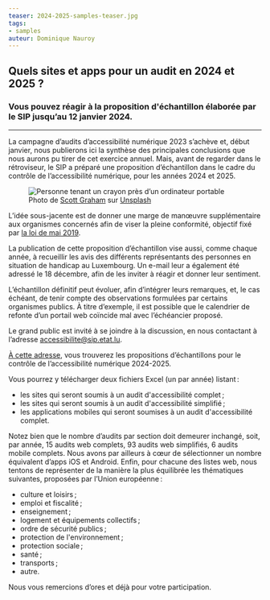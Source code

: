 ```yaml
---
teaser: 2024-2025-samples-teaser.jpg
tags:
- samples
auteur: Dominique Nauroy
---
```


<h2>Quels sites et apps pour un audit en 2024 et 2025 ?</h2>
<h3>Vous pouvez réagir à la proposition d'échantillon élaborée par le SIP jusqu’au 12 janvier 2024.</h3>
<hr>
<div class="intro">
    <p>La campagne d’audits d’accessibilité numérique 2023 s’achève et, début janvier, nous publierons ici la synthèse des principales conclusions que nous aurons pu tirer de cet exercice annuel. Mais, avant de regarder dans le rétroviseur, le SIP a préparé une proposition d’échantillon dans le cadre du contrôle de l’accessibilité numérique, pour les années 2024 et 2025.</p>
</div>
<figure role="group" aria-label="Photo de Scott Graham sur Unsplash" class="pic">
    <img src="../../../../content/fr/news/img/2024-2025-samples.jpg" alt="Personne tenant un crayon près d’un ordinateur portable">
    <figcaption>Photo de <a href="https://unsplash.com/fr/@homajob?utm_content=creditCopyText&utm_medium=referral&utm_source=unsplash">Scott Graham</a> sur <a href="https://unsplash.com/fr/photos/personne-tenant-un-crayon-pres-dun-ordinateur-portable-5fNmWej4tAA?utm_content=creditCopyText&utm_medium=referral&utm_source=unsplash">Unsplash</a>
  </figcaption>
</figure>
<p>L’idée sous-jacente est de donner une marge de manœuvre supplémentaire aux organismes concernés afin de viser la pleine conformité, objectif fixé par <a href="https://legilux.public.lu/eli/etat/leg/loi/2019/05/28/a373/jo">la loi de mai 2019</a>.</p>
<p>La publication de cette proposition d’échantillon vise aussi, comme chaque année, à recueillir les avis des différents représentants des personnes en situation de handicap au Luxembourg. Un e-mail leur a également été adressé le 18 décembre, afin de les inviter à réagir et donner leur sentiment.</p>
<p>L’échantillon définitif peut évoluer, afin d’intégrer leurs remarques, et, le cas échéant, de tenir compte des observations formulées par certains organismes publics. À titre d’exemple, il est possible que le calendrier de refonte d’un portail web coïncide mal avec l’échéancier proposé.</p>
<p>Le grand public est invité à se joindre à la discussion, en nous contactant à l’adresse <a href="mailto:accessibilite@sip.etat.lu">accessibilite@sip.etat.lu</a>.</p>
<p><a href="https://data.public.lu/fr/datasets/proposition-dechantillons-pour-le-controle-de-laccessibilite-numerique-2024-2025/">À cette adresse</a>, vous trouverez les propositions d’échantillons pour le contrôle de l’accessibilité numérique 2024-2025.</p>
<p>Vous pourrez y télécharger deux fichiers Excel (un par année) listant&#8239;:</p>
<ul>
<li>les sites qui seront soumis à un audit d'accessibilité complet&#8239;;</li>
<li>les sites qui seront soumis à un audit d'accessibilité simplifié&#8239;;</li>
<li>les applications mobiles qui seront soumises à un audit d'accessibilité complet.</li>
</ul>
<p>Notez bien que le nombre d’audits par section doit demeurer inchangé, soit, par année, 15 audits web complets, 93 audits web simplifiés, 6 audits mobile complets. Nous avons par ailleurs à cœur de sélectionner un nombre équivalent d’apps iOS et Android. Enfin, pour chacune des listes web, nous tentons de représenter de la manière la plus équilibrée les thématiques suivantes, proposées par l’Union européenne&#8239;:</p>
<ul>
<li>culture et loisirs&#8239;;</li>
<li>emploi et fiscalité&#8239;;</li>
<li>enseignement&#8239;;</li>
<li>logement et équipements collectifs&#8239;;</li>
<li>ordre de sécurité publics&#8239;;</li>
<li>protection de l'environnement&#8239;;</li>
<li>protection sociale&#8239;;</li>
<li>santé&#8239;;</li>
<li>transports&#8239;;</li>
<li>autre.</li>
</ul>
<p>Nous vous remercions d’ores et déjà pour votre participation.</p>